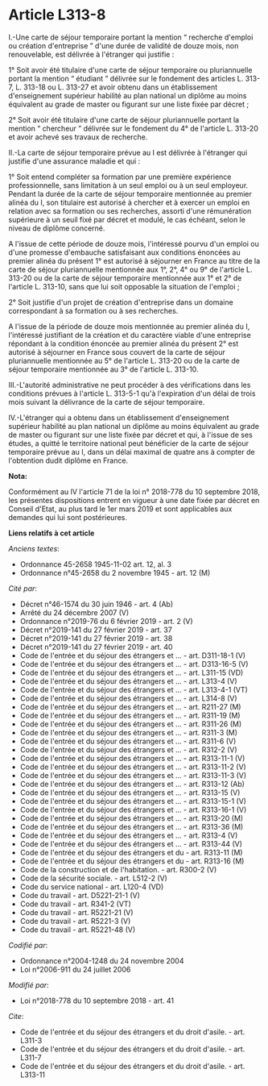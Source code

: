 # Article L313-8

I.-Une carte de séjour temporaire portant la mention “ recherche d'emploi ou création d'entreprise ” d'une durée de validité
de douze mois, non renouvelable, est délivrée à l'étranger qui justifie :

1° Soit avoir été titulaire d'une carte de séjour temporaire ou pluriannuelle portant la mention “ étudiant ” délivrée sur le
fondement des articles L. 313-7, L. 313-18 ou L. 313-27 et avoir obtenu dans un établissement d'enseignement supérieur
habilité au plan national un diplôme au moins équivalent au grade de master ou figurant sur une liste fixée par décret ;

2° Soit avoir été titulaire d'une carte de séjour pluriannuelle portant la mention “ chercheur ” délivrée sur le fondement du
4° de l'article L. 313-20 et avoir achevé ses travaux de recherche.

II.-La carte de séjour temporaire prévue au I est délivrée à l'étranger qui justifie d'une assurance maladie et qui :

1° Soit entend compléter sa formation par une première expérience professionnelle, sans limitation à un seul emploi ou à un
seul employeur. Pendant la durée de la carte de séjour temporaire mentionnée au premier alinéa du I, son titulaire est
autorisé à chercher et à exercer un emploi en relation avec sa formation ou ses recherches, assorti d'une rémunération
supérieure à un seuil fixé par décret et modulé, le cas échéant, selon le niveau de diplôme concerné.

A l'issue de cette période de douze mois, l'intéressé pourvu d'un emploi ou d'une promesse d'embauche satisfaisant aux
conditions énoncées au premier alinéa du présent 1° est autorisé à séjourner en France au titre de la carte de séjour
pluriannuelle mentionnée aux 1°, 2°, 4° ou 9° de l'article L. 313-20 ou de la carte de séjour temporaire mentionnée aux 1° et
2° de l'article L. 313-10, sans que lui soit opposable la situation de l'emploi ;

2° Soit justifie d'un projet de création d'entreprise dans un domaine correspondant à sa formation ou à ses recherches.

A l'issue de la période de douze mois mentionnée au premier alinéa du I, l'intéressé justifiant de la création et du
caractère viable d'une entreprise répondant à la condition énoncée au premier alinéa du présent 2° est autorisé à séjourner
en France sous couvert de la carte de séjour pluriannuelle mentionnée au 5° de l'article L. 313-20 ou de la carte de séjour
temporaire mentionnée au 3° de l'article L. 313-10.

III.-L'autorité administrative ne peut procéder à des vérifications dans les conditions prévues à l'article L. 313-5-1 qu'à
l'expiration d'un délai de trois mois suivant la délivrance de la carte de séjour temporaire.

IV.-L'étranger qui a obtenu dans un établissement d'enseignement supérieur habilité au plan national un diplôme au moins
équivalent au grade de master ou figurant sur une liste fixée par décret et qui, à l'issue de ses études, a quitté le
territoire national peut bénéficier de la carte de séjour temporaire prévue au I, dans un délai maximal de quatre ans à
compter de l'obtention dudit diplôme en France.

**Nota:**

Conformément au IV l'article 71 de la loi n° 2018-778 du 10 septembre 2018, les présentes dispositions entrent en vigueur à
une date fixée par décret en Conseil d'Etat, au plus tard le 1er mars 2019 et sont applicables aux demandes qui lui sont
postérieures.

**Liens relatifs à cet article**

_Anciens textes_:

  - Ordonnance 45-2658 1945-11-02 art. 12, al. 3
  - Ordonnance n°45-2658 du 2 novembre 1945 - art. 12 (M)

_Cité par_:

  - Décret n°46-1574 du 30 juin 1946 - art. 4 (Ab)
  - Arrêté du 24 décembre 2007 (V)
  - Ordonnance n°2019-76 du 6 février 2019 - art. 2 (V)
  - Décret n°2019-141 du 27 février 2019 - art. 37
  - Décret n°2019-141 du 27 février 2019 - art. 38
  - Décret n°2019-141 du 27 février 2019 - art. 40
  - Code de l'entrée et du séjour des étrangers et ... - art. D311-18-1 (V)
  - Code de l'entrée et du séjour des étrangers et ... - art. D313-16-5 (V)
  - Code de l'entrée et du séjour des étrangers et ... - art. L311-15 (VD)
  - Code de l'entrée et du séjour des étrangers et ... - art. L313-4 (V)
  - Code de l'entrée et du séjour des étrangers et ... - art. L313-4-1 (VT)
  - Code de l'entrée et du séjour des étrangers et ... - art. L314-8 (V)
  - Code de l'entrée et du séjour des étrangers et ... - art. R211-27 (M)
  - Code de l'entrée et du séjour des étrangers et ... - art. R311-19 (M)
  - Code de l'entrée et du séjour des étrangers et ... - art. R311-26 (M)
  - Code de l'entrée et du séjour des étrangers et ... - art. R311-3 (M)
  - Code de l'entrée et du séjour des étrangers et ... - art. R311-6 (V)
  - Code de l'entrée et du séjour des étrangers et ... - art. R312-2 (V)
  - Code de l'entrée et du séjour des étrangers et ... - art. R313-11-1 (V)
  - Code de l'entrée et du séjour des étrangers et ... - art. R313-11-2 (V)
  - Code de l'entrée et du séjour des étrangers et ... - art. R313-11-3 (V)
  - Code de l'entrée et du séjour des étrangers et ... - art. R313-12 (Ab)
  - Code de l'entrée et du séjour des étrangers et ... - art. R313-15 (V)
  - Code de l'entrée et du séjour des étrangers et ... - art. R313-15-1 (V)
  - Code de l'entrée et du séjour des étrangers et ... - art. R313-16-1 (V)
  - Code de l'entrée et du séjour des étrangers et ... - art. R313-20 (M)
  - Code de l'entrée et du séjour des étrangers et ... - art. R313-36 (M)
  - Code de l'entrée et du séjour des étrangers et ... - art. R313-4 (V)
  - Code de l'entrée et du séjour des étrangers et ... - art. R313-44 (V)
  - Code de l'entrée et du séjour des étrangers et du  - art. R313-11 (M)
  - Code de l'entrée et du séjour des étrangers et du  - art. R313-16 (M)
  - Code de la construction et de l'habitation. - art. R300-2 (V)
  - Code de la sécurité sociale. - art. L512-2 (V)
  - Code du service national - art. L120-4 (VD)
  - Code du travail - art. D5221-21-1 (V)
  - Code du travail - art. R341-2 (VT)
  - Code du travail - art. R5221-21 (V)
  - Code du travail - art. R5221-3 (V)
  - Code du travail - art. R5221-48 (V)

_Codifié par_:

  - Ordonnance n°2004-1248 du 24 novembre 2004
  - Loi n°2006-911 du 24 juillet 2006

_Modifié par_:

  - Loi n°2018-778 du 10 septembre 2018 - art. 41

_Cite_:

  - Code de l'entrée et du séjour des étrangers et du droit d'asile. - art. L311-3
  - Code de l'entrée et du séjour des étrangers et du droit d'asile. - art. L311-7
  - Code de l'entrée et du séjour des étrangers et du droit d'asile. - art. L313-11
